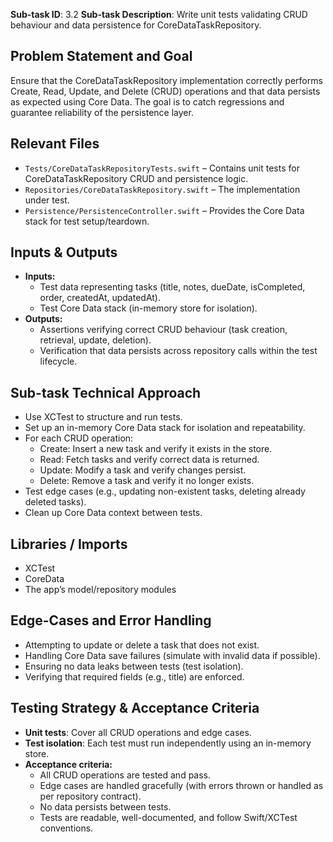 **Sub-task ID**: 3.2
**Sub-task Description**: Write unit tests validating CRUD behaviour and data persistence for CoreDataTaskRepository.

## Problem Statement and Goal

Ensure that the CoreDataTaskRepository implementation correctly performs Create, Read, Update, and Delete (CRUD) operations and that data persists as expected using Core Data. The goal is to catch regressions and guarantee reliability of the persistence layer.

## Relevant Files
- `Tests/CoreDataTaskRepositoryTests.swift` – Contains unit tests for CoreDataTaskRepository CRUD and persistence logic.
- `Repositories/CoreDataTaskRepository.swift` – The implementation under test.
- `Persistence/PersistenceController.swift` – Provides the Core Data stack for test setup/teardown.

## Inputs & Outputs
- **Inputs:**
  - Test data representing tasks (title, notes, dueDate, isCompleted, order, createdAt, updatedAt).
  - Test Core Data stack (in-memory store for isolation).
- **Outputs:**
  - Assertions verifying correct CRUD behaviour (task creation, retrieval, update, deletion).
  - Verification that data persists across repository calls within the test lifecycle.

## Sub-task Technical Approach
- Use XCTest to structure and run tests.
- Set up an in-memory Core Data stack for isolation and repeatability.
- For each CRUD operation:
  - Create: Insert a new task and verify it exists in the store.
  - Read: Fetch tasks and verify correct data is returned.
  - Update: Modify a task and verify changes persist.
  - Delete: Remove a task and verify it no longer exists.
- Test edge cases (e.g., updating non-existent tasks, deleting already deleted tasks).
- Clean up Core Data context between tests.

## Libraries / Imports
- XCTest
- CoreData
- The app’s model/repository modules

## Edge-Cases and Error Handling
- Attempting to update or delete a task that does not exist.
- Handling Core Data save failures (simulate with invalid data if possible).
- Ensuring no data leaks between tests (test isolation).
- Verifying that required fields (e.g., title) are enforced.

## Testing Strategy & Acceptance Criteria
- **Unit tests**: Cover all CRUD operations and edge cases.
- **Test isolation**: Each test must run independently using an in-memory store.
- **Acceptance criteria:**
  - All CRUD operations are tested and pass.
  - Edge cases are handled gracefully (with errors thrown or handled as per repository contract).
  - No data persists between tests.
  - Tests are readable, well-documented, and follow Swift/XCTest conventions.
